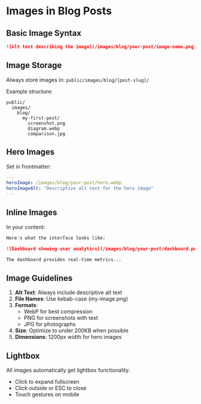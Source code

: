 # Images in Blog Posts

## Basic Image Syntax

```markdown
![Alt text describing the image](/images/blog/your-post/image-name.png)
```

## Image Storage

Always store images in: `public/images/blog/[post-slug]/`

Example structure:
```
public/
  images/
    blog/
      my-first-post/
        screenshot.png
        diagram.webp
        comparison.jpg
```

## Hero Images

Set in frontmatter:

```yaml
---
heroImage: /images/blog/your-post/hero.webp
heroImageAlt: "Descriptive alt text for the hero image"
---
```

## Inline Images

In your content:

```markdown
Here's what the interface looks like:

![Dashboard showing user analytics](/images/blog/your-post/dashboard.png)

The dashboard provides real-time metrics...
```

## Image Guidelines

1. **Alt Text**: Always include descriptive alt text
2. **File Names**: Use kebab-case (my-image.png)
3. **Formats**: 
   - WebP for best compression
   - PNG for screenshots with text
   - JPG for photographs
4. **Size**: Optimize to under 200KB when possible
5. **Dimensions**: 1200px width for hero images

## Lightbox

All images automatically get lightbox functionality:
- Click to expand fullscreen
- Click outside or ESC to close
- Touch gestures on mobile